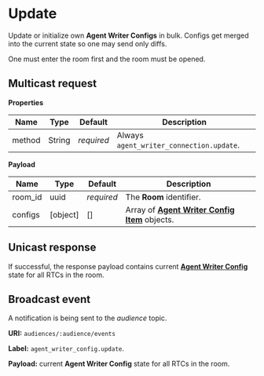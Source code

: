 # Update

Update or initialize own **Agent Writer Configs** in bulk.
Configs get merged into the current state so one may send only diffs.

One must enter the room first and the room must be opened.

## Multicast request

**Properties**

Name             | Type   | Default    | Description
---------------- | ------ | ---------- | ----------------------------------------
method           | String | _required_ | Always `agent_writer_connection.update`.

**Payload**

Name    | Type     | Default    | Description
------- | -------- | ---------- | ----------------------------------------------
room_id |     uuid | _required_ | The **Room** identifier.
configs | [object] | []         | Array of **[Agent Writer Config Item](../agent_writer_config.md#agent-writer-config-item)** objects.

## Unicast response

If successful, the response payload contains current 
**[Agent Writer Config](../agent_writer_config.md#agent-writer-config)** state for all RTCs in the room.

## Broadcast event

A notification is being sent to the _audience_ topic.

**URI:** `audiences/:audience/events`

**Label:** `agent_writer_config.update`.

**Payload:** current **Agent Writer Config** state for all RTCs in the room.
